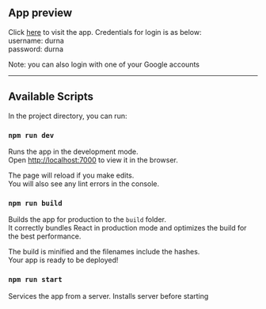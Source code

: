 ## App preview

Click [here](https://meety.mrgazanfarli.vercel.app) to visit the app. Credentials for login is as below:  
username: durna  
password: durna

Note: you can also login with one of your Google accounts
 
<hr/>

## Available Scripts

In the project directory, you can run:

### `npm run dev`

Runs the app in the development mode.\
Open [http://localhost:7000](http://localhost:7000) to view it in the browser.

The page will reload if you make edits.\
You will also see any lint errors in the console.

### `npm run build`

Builds the app for production to the `build` folder.\
It correctly bundles React in production mode and optimizes the build for the best performance.

The build is minified and the filenames include the hashes.\
Your app is ready to be deployed!

### `npm run start`

Services the app from a server. Installs server before starting 
